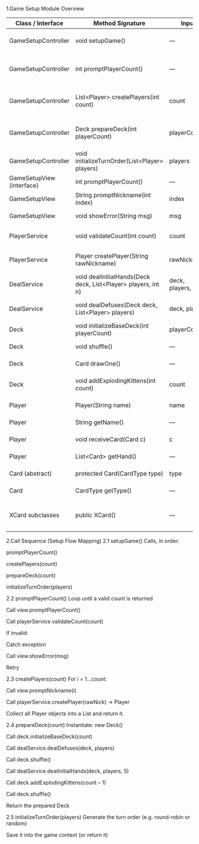 1.Game Setup Module Overview
<table>
  <thead>
    <tr>
      <th>Class / Interface</th>
      <th>Method Signature</th>
      <th>Input</th>
      <th>Output</th>
      <th>Responsibility</th>
    </tr>
  </thead>
  <tbody>
    <tr>
      <td>GameSetupController</td>
      <td>void setupGame()</td>
      <td>—</td>
      <td>—</td>
      <td>Orchestrates the entire setup flow by invoking methods in sequence.</td>
    </tr>
    <tr>
      <td>GameSetupController</td>
      <td>int promptPlayerCount()</td>
      <td>—</td>
      <td>count</td>
      <td>Prompts for player count; loops between View and PlayerService until a valid count is returned.</td>
    </tr>
    <tr>
      <td>GameSetupController</td>
      <td>List&lt;Player&gt; createPlayers(int count)</td>
      <td>count</td>
      <td>players</td>
      <td>For each of the <code>count</code> players, reads a nickname via View and creates a <code>Player</code> via PlayerService.</td>
    </tr>
    <tr>
      <td>GameSetupController</td>
      <td>Deck prepareDeck(int playerCount)</td>
      <td>playerCount</td>
      <td>deck</td>
      <td>Builds &amp; shuffles deck: init base cards, deal defuses, deal initial hands, add bombs, reshuffle.</td>
    </tr>
    <tr>
      <td>GameSetupController</td>
      <td>void initializeTurnOrder(List&lt;Player&gt; players)</td>
      <td>players</td>
      <td>—</td>
      <td>Generates &amp; stores turn order (e.g. in <code>GameContext</code>).</td>
    </tr>
    <tr>
      <td>GameSetupView (interface)</td>
      <td>int promptPlayerCount()</td>
      <td>—</td>
      <td>count</td>
      <td>Reads &amp; returns player count from console or GUI.</td>
    </tr>
    <tr>
      <td>GameSetupView</td>
      <td>String promptNickname(int index)</td>
      <td>index</td>
      <td>nickname</td>
      <td>Reads &amp; returns nickname for the player at <code>index</code>.</td>
    </tr>
    <tr>
      <td>GameSetupView</td>
      <td>void showError(String msg)</td>
      <td>msg</td>
      <td>—</td>
      <td>Displays an error message (console or popup).</td>
    </tr>
    <tr>
      <td>PlayerService</td>
      <td>void validateCount(int count)</td>
      <td>count</td>
      <td>—</td>
      <td>Throws <code>InvalidPlayerCountException</code> if <code>count</code> is out of range.</td>
    </tr>
    <tr>
      <td>PlayerService</td>
      <td>Player createPlayer(String rawNickname)</td>
      <td>rawNickname</td>
      <td>Player</td>
      <td>Validates nickname; throws <code>InvalidNicknameException</code>; returns an immutable <code>Player</code>.</td>
    </tr>
    <tr>
      <td>DealService</td>
      <td>void dealInitialHands(Deck deck, List&lt;Player&gt; players, int n)</td>
      <td>deck, players, n</td>
      <td>—</td>
      <td>Deals <code>n</code> cards to each player in round-robin from the deck.</td>
    </tr>
    <tr>
      <td>DealService</td>
      <td>void dealDefuses(Deck deck, List&lt;Player&gt; players)</td>
      <td>deck, players</td>
      <td>—</td>
      <td>Deals one Defuse card to each player in round-robin from the deck.</td>
    </tr>
    <tr>
      <td>Deck</td>
      <td>void initializeBaseDeck(int playerCount)</td>
      <td>playerCount</td>
      <td>—</td>
      <td>Adds all base cards plus <code>(5 – playerCount)</code> Defuse cards.</td>
    </tr>
    <tr>
      <td>Deck</td>
      <td>void shuffle()</td>
      <td>—</td>
      <td>—</td>
      <td>Randomly shuffles the internal card list.</td>
    </tr>
    <tr>
      <td>Deck</td>
      <td>Card drawOne()</td>
      <td>—</td>
      <td>Card</td>
      <td>Removes and returns the top card from the deck.</td>
    </tr>
    <tr>
      <td>Deck</td>
      <td>void addExplodingKittens(int count)</td>
      <td>count</td>
      <td>—</td>
      <td>Inserts the specified number of Exploding Kitten cards into the deck.</td>
    </tr>
    <tr>
      <td>Player</td>
      <td>Player(String name)</td>
      <td>name</td>
      <td>—</td>
      <td>Constructs an immutable <code>Player</code> with validated <code>name</code>.</td>
    </tr>
    <tr>
      <td>Player</td>
      <td>String getName()</td>
      <td>—</td>
      <td>name</td>
      <td>Returns the player’s nickname (read-only).</td>
    </tr>
    <tr>
      <td>Player</td>
      <td>void receiveCard(Card c)</td>
      <td>c</td>
      <td>—</td>
      <td>Adds the given card to the player’s hand.</td>
    </tr>
    <tr>
      <td>Player</td>
      <td>List&lt;Card&gt; getHand()</td>
      <td>—</td>
      <td>hand list</td>
      <td>Returns an unmodifiable view of the player’s hand.</td>
    </tr>
    <tr>
      <td>Card (abstract)</td>
      <td>protected Card(CardType type)</td>
      <td>type</td>
      <td>—</td>
      <td>Initializes the card’s type internally.</td>
    </tr>
    <tr>
      <td>Card</td>
      <td>CardType getType()</td>
      <td>—</td>
      <td>type</td>
      <td>Returns the card’s enum type.</td>
    </tr>
    <tr>
      <td>XCard subclasses</td>
      <td>public XCard()</td>
      <td>—</td>
      <td>—</td>
      <td>Subclass constructors; call <code>super(CardType.X)</code> (e.g. <code>DefuseCard()</code>, <code>ExplodingKittenCard()</code>).</td>
    </tr>
  </tbody>
</table>

2.Call Sequence (Setup Flow Mapping)
2.1 setupGame()
Calls, in order:

promptPlayerCount()

createPlayers(count)

prepareDeck(count)

initializeTurnOrder(players)

2.2 promptPlayerCount()
Loop until a valid count is returned

Call view.promptPlayerCount()

Call playerService.validateCount(count)

If invalid:

Catch exception

Call view.showError(msg)

Retry

2.3 createPlayers(count)
For i = 1…count:

Call view.promptNickname(i)

Call playerService.createPlayer(rawNick) → Player

Collect all Player objects into a List<Player> and return it.

2.4 prepareDeck(count)
Instantiate: new Deck()

Call deck.initializeBaseDeck(count)

Call dealService.dealDefuses(deck, players)

Call deck.shuffle()

Call dealService.dealInitialHands(deck, players, 5)

Call deck.addExplodingKittens(count – 1)

Call deck.shuffle()

Return the prepared Deck

2.5 initializeTurnOrder(players)
Generate the turn order (e.g. round-robin or random)

Save it into the game context (or return it)